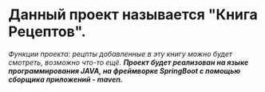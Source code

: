 # Данный проект называется "Книга Рецептов".
*Функции проекта: рецпты добавленные в эту книгу можно будет смотреть, возможно что-то ещё.*
***Проект будет реализован на языке программирования JAVA, на фреймворке SpringBoot с помощью сборщика приложений - maven.***
